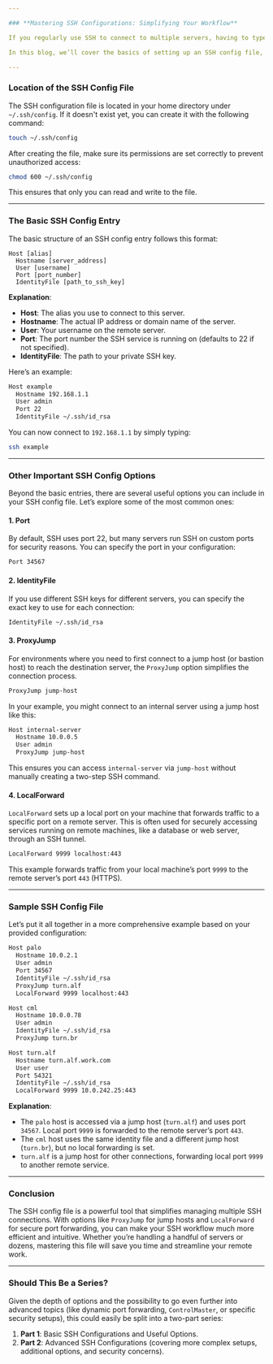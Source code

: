 ```yaml
---

### **Mastering SSH Configurations: Simplifying Your Workflow**

If you regularly use SSH to connect to multiple servers, having to type out the full command every time can be cumbersome. The SSH configuration file (`~/.ssh/config`) allows you to create shortcuts and define options that streamline your SSH connections. With features like port forwarding, custom identity files, and proxy jumps, you can make your SSH experience more efficient and organized.

In this blog, we’ll cover the basics of setting up an SSH config file, explore key configuration options like `ProxyJump` and `LocalForward`, and provide a detailed sample configuration for reference.

---
```


### **Location of the SSH Config File**

The SSH configuration file is located in your home directory under `~/.ssh/config`. If it doesn't exist yet, you can create it with the following command:

```bash
touch ~/.ssh/config
```

After creating the file, make sure its permissions are set correctly to prevent unauthorized access:

```bash
chmod 600 ~/.ssh/config
```

This ensures that only you can read and write to the file.

---

### **The Basic SSH Config Entry**

The basic structure of an SSH config entry follows this format:

```bashgg
Host [alias]
  Hostname [server_address]
  User [username]
  Port [port_number]
  IdentityFile [path_to_ssh_key]
```

**Explanation**:
- **Host**: The alias you use to connect to this server.
- **Hostname**: The actual IP address or domain name of the server.
- **User**: Your username on the remote server.
- **Port**: The port number the SSH service is running on (defaults to 22 if not specified).
- **IdentityFile**: The path to your private SSH key.

Here’s an example:

```bash
Host example
  Hostname 192.168.1.1
  User admin
  Port 22
  IdentityFile ~/.ssh/id_rsa
```

You can now connect to `192.168.1.1` by simply typing:

```bash
ssh example
```

---

### **Other Important SSH Config Options**

Beyond the basic entries, there are several useful options you can include in your SSH config file. Let’s explore some of the most common ones:

#### **1. Port**
By default, SSH uses port 22, but many servers run SSH on custom ports for security reasons. You can specify the port in your configuration:

```bash
Port 34567
```

#### **2. IdentityFile**
If you use different SSH keys for different servers, you can specify the exact key to use for each connection:

```bash
IdentityFile ~/.ssh/id_rsa
```

#### **3. ProxyJump**
For environments where you need to first connect to a jump host (or bastion host) to reach the destination server, the `ProxyJump` option simplifies the connection process.

```bash
ProxyJump jump-host
```

In your example, you might connect to an internal server using a jump host like this:

```bash
Host internal-server
  Hostname 10.0.0.5
  User admin
  ProxyJump jump-host
```

This ensures you can access `internal-server` via `jump-host` without manually creating a two-step SSH command.

#### **4. LocalForward**
`LocalForward` sets up a local port on your machine that forwards traffic to a specific port on a remote server. This is often used for securely accessing services running on remote machines, like a database or web server, through an SSH tunnel.

```bash
LocalForward 9999 localhost:443
```

This example forwards traffic from your local machine’s port `9999` to the remote server’s port `443` (HTTPS).

---

### **Sample SSH Config File**

Let’s put it all together in a more comprehensive example based on your provided configuration:

```bash
Host palo
  Hostname 10.0.2.1
  User admin
  Port 34567
  IdentityFile ~/.ssh/id_rsa
  ProxyJump turn.alf
  LocalForward 9999 localhost:443

Host cml
  Hostname 10.0.0.78
  User admin
  IdentityFile ~/.ssh/id_rsa
  ProxyJump turn.br

Host turn.alf
  Hostname turn.alf.work.com
  User user
  Port 54321
  IdentityFile ~/.ssh/id_rsa
  LocalForward 9999 10.0.242.25:443
```

**Explanation**:
- The `palo` host is accessed via a jump host (`turn.alf`) and uses port `34567`. Local port `9999` is forwarded to the remote server’s port `443`.
- The `cml` host uses the same identity file and a different jump host (`turn.br`), but no local forwarding is set.
- `turn.alf` is a jump host for other connections, forwarding local port `9999` to another remote service.

---

### **Conclusion**

The SSH config file is a powerful tool that simplifies managing multiple SSH connections. With options like `ProxyJump` for jump hosts and `LocalForward` for secure port forwarding, you can make your SSH workflow much more efficient and intuitive. Whether you’re handling a handful of servers or dozens, mastering this file will save you time and streamline your remote work.

---

### **Should This Be a Series?**

Given the depth of options and the possibility to go even further into advanced topics (like dynamic port forwarding, `ControlMaster`, or specific security setups), this could easily be split into a two-part series:
1. **Part 1**: Basic SSH Configurations and Useful Options.
2. **Part 2**: Advanced SSH Configurations (covering more complex setups, additional options, and security concerns).
